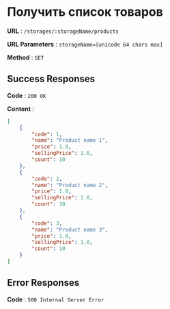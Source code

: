# Получить список товаров

**URL** : `/storages/:storageName/products`

**URL Parameters** : `storageName=[unicode 64 chars max]`

**Method** : `GET`

## Success Responses

**Code** : `200 OK`

**Content** :

```json
[
    {
        "code": 1,
        "name": "Product name 1",
        "price": 1.0,
        "sellingPrice": 1.0,
        "count": 10
    },
    {
        "code": 2,
        "name": "Product name 2",
        "price": 1.0,
        "sellingPrice": 1.0,
        "count": 10
    },
    {
        "code": 3,
        "name": "Product name 3",
        "price": 1.0,
        "sellingPrice": 1.0,
        "count": 10
    }
]
```

## Error Responses

**Code** : `500 Internal Server Error`
